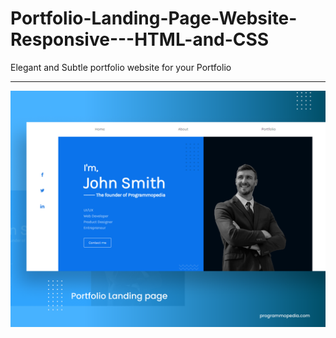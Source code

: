 # Portfolio-Landing-Page-Website-Responsive---HTML-and-CSS
Elegant and Subtle portfolio website for your Portfolio
<hr/>
<img src="Portfolio-landingPage.png">
